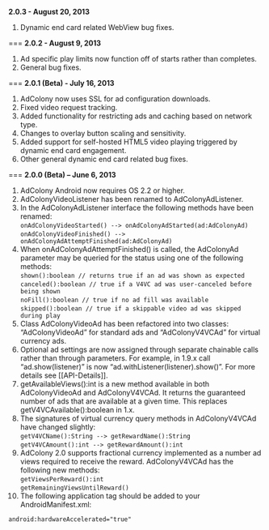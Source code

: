 **2.0.3 - August 20, 2013**<br>
1. Dynamic end card related WebView bug fixes.

===
**2.0.2 - August 9, 2013**<br>
1. Ad specific play limits now function off of starts rather than completes.<br>
2. General bug fixes.

===
**2.0.1 (Beta) - July 16, 2013**<br>
1. AdColony now uses SSL for ad configuration downloads.<br>
2. Fixed video request tracking.<br>
3. Added functionality for restricting ads and caching based on network type.<br>
4. Changes to overlay button scaling and sensitivity.<br>
5. Added support for self-hosted HTML5 video playing triggered by dynamic end card engagement.<br>
6. Other general dynamic end card related bug fixes.

===
**2.0.0 (Beta) – June 6, 2013** <br>
1. AdColony Android now requires OS 2.2 or higher.<br>
2. AdColonyVideoListener has been renamed to AdColonyAdListener.<br>
3. In the AdColonyAdListener interface the following methods have been renamed:<br>
`onAdColonyVideoStarted() --­> onAdColonyAdStarted(ad:AdColonyAd)`<br>
`onAdColonyVideoFinished() ­--> onAdColonyAdAttemptFinished(ad:AdColonyAd)`<br>
4. When onAdColonyAdAttemptFinished() is called, the AdColonyAd parameter may be
queried for the status using one of the following methods:<br>
`shown():boolean // returns true if an ad was shown as expected`<br> 
`canceled():boolean // true if a V4VC ad was user-­canceled before being shown`<br> 
`noFill():boolean // true if no ad fill was available`<br>
`skipped():boolean // true if a skippable video ad was skipped during play`<br>
5. Class AdColonyVideoAd has been refactored into two classes: “AdColonyVideoAd” for
standard ads and “AdColonyV4VCAd” for virtual currency ads.<br>
6. Optional ad settings are now assigned through separate chainable calls rather than
through parameters. For example, in 1.9.x call “ad.show(listener)” is now “ad.withListener(listener).show()”. For more details see [[API-Details]].<br>
7. getAvailableViews():int is a new method available in both AdColonyVideoAd and
AdColonyV4VCAd. It returns the guaranteed number of ads that are available at a given
time. This replaces getV4VCAvailable():boolean in 1.x.<br>
8. The signatures of virtual currency query methods in AdColonyV4VCAd have changed
slightly:<br>
`getV4VCName():String --­> getRewardName():String`<br>
`getV4VCAmount():int --­> getRewardAmount():int`<br>
9. AdColony 2.0 supports fractional currency implemented as a number ad views required to receive the reward. AdColonyV4VCAd has the following new methods:<br>
`getViewsPerReward():int`<br>
`getRemainingViewsUntilReward()`<br>
10. The following application tag should be added to your AndroidManifest.xml:
```xml
android:hardwareAccelerated="true"
```